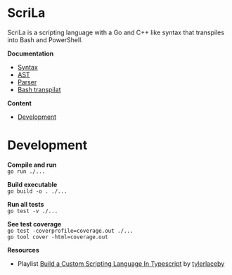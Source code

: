 # ScriLa

ScriLa is a scripting language with a Go and C++ like syntax that transpiles into Bash and PowerShell.

**Documentation**  
- [Syntax](doc/Syntax.md)
- [AST](doc/AST.md)
- [Parser](doc/Parser.md)
- [Bash transpilat](doc/BashTranspilat.md)

**Content**
- [Development](#development)

# Development
**Compile and run**  
`go run ./...`

**Build executable**  
`go build -o . ./...`

**Run all tests**  
`go test -v ./...`

**See test coverage**  
`go test -coverprofile=coverage.out ./...`  
`go tool cover -html=coverage.out`

**Resources**  
- Playlist [Build a Custom Scripting Language In Typescript](https://www.youtube.com/playlist?list=PL_2VhOvlMk4UHGqYCLWc6GO8FaPl8fQTh) by [tylerlaceby](https://www.youtube.com/@tylerlaceby)
